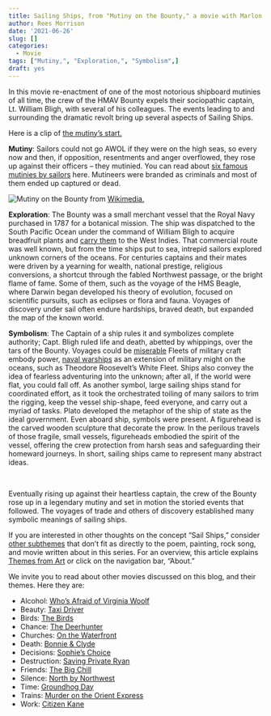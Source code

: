 ```yaml
---
title: Sailing Ships, from "Mutiny on the Bounty," a movie with Marlon Brando
author: Rees Morrison
date: '2021-06-26'
slug: []
categories:
  - Movie
tags: ["Mutiny,", "Exploration,", "Symbolism",]
draft: yes
---
```


In this movie re-enactment of one of the most notorious shipboard mutinies of all time, the crew of the HMAV Bounty expels their sociopathic captain, Lt. William Bligh, with several of his colleagues.  The events leading to and surrounding the dramatic revolt bring up several aspects of Sailing Ships.

<!--more-->

Here is a clip of [the mutiny’s start.]( https://www.youtube.com/watch?v=t0oqEjxOUww)

**Mutiny**:  Sailors could not go AWOL if they were on the high seas, so every now and then, if  opposition, resentments and anger overflowed, they rose up against their officers – they mutinied.  You can read about [six famous mutinies by sailors](https://www.history.com/news/6-famous-naval-mutinies) here.  Mutineers were branded as criminals and most of them ended up captured or dead.

![Mutiny on the Bounty](/media/SailsMutiny.jpg) from [Wikimedia.]( https://commons.wikimedia.org/wiki/File:The_Mutineers_turning_Lieut_Bligh_and_part_of_the_Officers_and_Crew_adrift_from_His_Majesty%27s_Ship_the_Bounty_(_29_April_1789)_RMG_S0713_(cropped).jpg)

**Exploration**:  The Bounty was a small merchant vessel that the Royal Navy purchased in 1787 for a botanical mission.  The ship was dispatched to the South Pacific Ocean under the command of William Bligh to acquire breadfruit plants and [carry them](Honfleur) to the West Indies.   That commercial route was well known, but from the time ships put to sea, intrepid sailors explored unknown corners of the oceans.  For centuries captains and their mates were driven by a yearning for wealth, national prestige, religious conversions, a shortcut through the fabled Northwest passage, or the bright flame of fame.  Some of them, such as the voyage of the HMS Beagle, where Darwin began developed his theory of evolution, focused on scientific pursuits, such as eclipses or flora and fauna.  Voyages of discovery under sail often endure hardships, braved death, but expanded the map of the known world.   

**Symbolism**:  The Captain of a ship rules it and symbolizes complete authority; Capt. Bligh ruled life and death, abetted by whippings, over the tars of the Bounty. Voyages could be [miserable](Sloop) Fleets of military craft embody power, [naval warships](Ironsides) as an extension of military might on the oceans, such as Theodore Roosevelt’s White Fleet.  Ships also convey the idea of fearless adventuring into the unknown; after all, if the world were flat, you could fall off. As another symbol, large sailing ships stand for coordinated effort, as it took the orchestrated toiling of many sailors to trim the rigging, keep the vessel ship-shape, feed everyone, and carry out a myriad of tasks.  Plato developed the metaphor of the ship of state as the ideal government.  Even aboard ship, symbols were present.  A figurehead is the carved wooden sculpture that decorate the prow.  In the perilous travels of those fragile, small vessels, figureheads embodied the spirit of the vessel, offering the crew protection from harsh seas and safeguarding their homeward journeys.   In short, sailing ships came to represent many abstract ideas.

&nbsp;

Eventually rising up against their heartless captain, the crew of the Bounty rose up in a legendary mutiny and set in motion the storied events that followed.  The voyages of trade and others of discovery established many symbolic meanings of sailing ships.

If you are interested in other thoughts on the concept “Sail Ships,” consider [other subthemes](Add) that don’t fit as directly to the poem, painting, rock song, and movie written about in this series.  For an overview, this article explains [Themes from Art](http://bit.ly/3sRXopI) or click on the navigation bar, “About.”

We invite you to read about other movies discussed on this blog, and their themes.  Here they are: 

* Alcohol: [Who’s Afraid of Virginia Woolf](https://themesfromart.com/post/2021-02-03-alcohol-woolf-nichols/alcoholwoolfnichols/)
* Beauty: [Taxi Driver](https://themesfromart.com/post/2021-04-21-beauty-taxi-driver-a-movie-with-robert-de-niro-and-cybill-shepherd/beautytaxi/)
* Birds: [The Birds](https://themesfromart.com/post/2021-06-07-birds-the-birds-a-movie-directed-by-alfred-hitchcock/birdsthebirds/)
* Chance: [The Deerhunter](https://themesfromart.com/post/2021-03-14-chancewinner/chancewinner/)
* Churches: [On the Waterfront](https://themesfromart.com/post/2021-05-21-churches-from-on-the-waterfront-a-movie-with-marlon-brando/churcheswaterfront/)
* Death: [Bonnie & Clyde](https://themesfromart.com/post/2021-05-03-death-from-bonnie-clyde-a-movie-starring-warren-beatty-and-faye-dunaway/deathbonnie/)
* Decisions: [Sophie’s Choice](https://themesfromart.com/post/2021-02-08-decisions-sophie-s-choice-with-meryl-streep/decisionssophies/)
* Destruction: [Saving Private Ryan](https://themesfromart.com/post/2021-02-18-destruction-saving-private-ryan-a-movie-by-steven-spielberg/destructionsaving/)
* Friends: [The Big Chill](https://themesfromart.com/post/2021-06-20-friends-the-big-chill-a-movied-directed-by-lawrence-kasdan/friendschill/)
* Silence: [North by Northwest](https://themesfromart.com/post/silencenorthwest/)
* Time: [Groundhog Day](https://themesfromart.com/post/2021-03-08-time-from-groundhog-day-starring-bill-murray/timegroundhog/)
* Trains: [Murder on the Orient Express](https://themesfromart.com/post/2021-05-10-trains-from-murder-on-the-orient-express-a-movie-directed-by-sidney-lumet/trainsorient/)   
* Work: [Citizen Kane](https://themesfromart.com/post/2021-02-26-workkane/workkane/)
